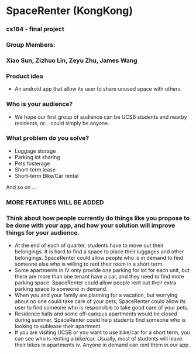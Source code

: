 # SpaceRenter (KongKong)
### cs184 - final project
### Group Members:
### Xiao Sun, Zizhuo Lin, Zeyu Zhu, James Wang

### Product idea
* An android app that allow its user to share unused space with others. 

### Who is your audience?
* We hope our first group of audience can be UCSB students and nearby residents, or… could simply be anyone. 

### What problem do you solve?
* Luggage storage
* Parking lot sharing
* Pets fosterage
* Short-term lease
* Short-term Bike/Car rental

And so on … 

### MORE FEATURES WILL BE ADDED

### Think about how people currently do things like you propose to be done with your app, and how your solution will improve things for your audience.
* At the end of each of quarter, students have to move out their belongings. It is hard to find a space to place their luggages and other belongings. SpaceRenter could allow people who is in demand to find someone else who is willing to rent their room in a short term.
* Some apartments in IV only provide one parking for lot for each unit, but there are more than one tenant have a car, and they need to find more parking space. SpaceRenter could allow people rent out their extra parking space to someone in demand.
* When you and your family are planning for a vacation, but worrying about no one could take care of your pets, SpaceRenter could allow its user to find someone who is responsible to take good care of your pets.
* Residence halls and some off-campus apartments would be closed during  summer. SpaceRenter could help students find someone who is looking to sublease their apartment. 
* If you are visiting UCSB or you want to use bike/car for a short term, you can see who is renting a bike/car. Usually, most of students will leave their bikes in apartments iv. Anyone in demand can rent them in our app.
